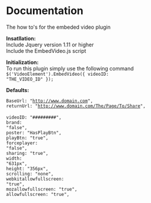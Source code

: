 # Documentation
The how to's for the embeded video plugin

<b>Insatllation:</b> <br />
Include Jquery version 1.11 or higher<br />
Include the EmbedVideo.js script<br />

<b>Initialization:</b><br />
To run this plugin simply use the following command<br />
<code>$('VideoElement').EmbedVideo({ videoID: "THE_VIDEO_ID" });</code>
<br />

<b>Defaults:</b><br />

<code>BaseUrl: "http://www.domain.com", </code><br />
<code>returnUrl: "http://www.domain.com/The/Page/To/Share", </code><br />
<code>videoID: "#########", </code><br />
<code>brand: "false", </code><br />
<code>poster: "HasPlayBtn", </code><br />
<code>playBtn: "true", </code><br />
<code>forceplayer: "false",</code><br />
<code>sharing: "true",</code><br />
<code>width: "631px",</code><br />
<code>height: "356px",</code><br />
<code>scrolling: "none",</code><br />
<code>webkitallowfullscreen: "true",</code><br />
<code>mozallowfullscreen: "true",</code><br />
<code>allowfullscreen: "true",</code><br />
